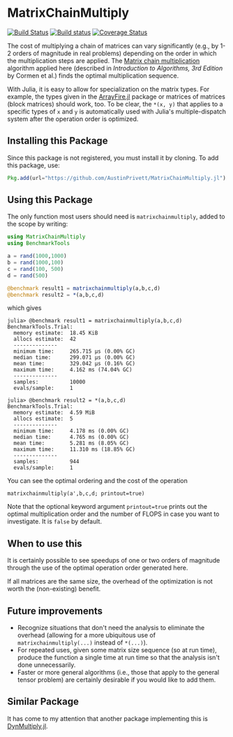 # MatrixChainMultiply

[![Build Status](https://travis-ci.org/AustinPrivett/MatrixChainMultiply.jl.svg?branch=master)](https://travis-ci.org/AustinPrivett/MatrixChainMultiply.jl)
[![Build status](https://ci.appveyor.com/api/projects/status/e1y8l6w9bjcuwame?svg=true)](https://ci.appveyor.com/project/AustinPrivett/matrixchainmultiply-jl)
[![Coverage Status](https://coveralls.io/repos/github/AustinPrivett/MatrixChainMultiply.jl/badge.svg?branch=master)](https://coveralls.io/github/AustinPrivett/MatrixChainMultiply.jl?branch=master)

The cost of multiplying a chain of matrices can vary significantly (e.g., by 1-2 orders of magnitude in real problems) depending on the order in which the multiplication steps are applied. The
[Matrix chain multiplication](https://www.wikiwand.com/en/Matrix_chain_multiplication)
algorithm applied here (described in *Introduction to Algorithms, 3rd Edition*
by Cormen et al.) finds the optimal multiplication sequence.

With Julia, it is easy to allow for specialization on the matrix types.
For example, the types given in the [ArrayFire.jl](https://github.com/JuliaComputing/ArrayFire.jl) package or matrices of matrices (block matrices) should work, too. To be clear, the `*(x, y)` that applies to a specific types of `x` and `y` is automatically used with Julia's multiple-dispatch system after the operation order is optimized.

## Installing this Package

Since this package is not registered, you must install it by cloning. To add this package, use:

```julia
Pkg.add(url="https://github.com/AustinPrivett/MatrixChainMultiply.jl")
```

## Using this Package

The only function most users should need is `matrixchainmultiply`,
added to the scope by writing:

```julia
using MatrixChainMultiply
using BenchmarkTools

a = rand(1000,1000)
b = rand(1000,100)
c = rand(100, 500)
d = rand(500)

@benchmark result1 = matrixchainmultiply(a,b,c,d)
@benchmark result2 = *(a,b,c,d)
```

which gives

```
julia> @benchmark result1 = matrixchainmultiply(a,b,c,d)
BenchmarkTools.Trial:
  memory estimate:  18.45 KiB
  allocs estimate:  42
  --------------
  minimum time:     265.715 μs (0.00% GC)
  median time:      299.071 μs (0.00% GC)
  mean time:        329.042 μs (0.16% GC)
  maximum time:     4.162 ms (74.04% GC)
  --------------
  samples:          10000
  evals/sample:     1

julia> @benchmark result2 = *(a,b,c,d)
BenchmarkTools.Trial:
  memory estimate:  4.59 MiB
  allocs estimate:  5
  --------------
  minimum time:     4.178 ms (0.00% GC)
  median time:      4.765 ms (0.00% GC)
  mean time:        5.281 ms (8.05% GC)
  maximum time:     11.310 ms (18.85% GC)
  --------------
  samples:          944
  evals/sample:     1
```

You can see the optimal ordering and the cost of the operation

```
matrixchainmultiply(a',b,c,d; printout=true)
```

Note that the optional keyword argument `printout=true` prints out the
optimal multiplication order and the number of FLOPS in case you want
to investigate. It is `false` by default.

## When to use this

It is certainly
possible to see speedups of one or two orders of magnitude through the
use of the optimal operation order generated here.

If all matrices are the same size, the overhead of the optimization is
not worth the (non-existing) benefit.

## Future improvements

* Recognize situations that don't need the analysis to eliminate the
  overhead (allowing for a more ubiquitous use of `matrixchainmultiply(...)`
  instead of `*(...)`).
* For repeated uses, given some matrix size sequence (so at run time), produce
  the function a single time at run time so that the analysis isn't done
  unnecessarily.
* Faster or more general algorithms (i.e., those that apply to the general
  tensor problem) are certainly desirable if you would like to add them.
  
## Similar Package

It has come to my attention that another package implementing this
is [DynMultiply.jl](https://github.com/LMescheder/DynMultiply.jl).
